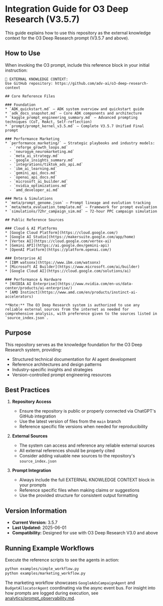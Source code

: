 # Integration Guide for O3 Deep Research (V3.5.7)

This guide explains how to use this repository as the external knowledge context for the O3 Deep Research prompt (V3.5.7 and above).

## How to Use

When invoking the O3 prompt, include this reference block in your initial instruction:

```
📘 EXTERNAL KNOWLEDGE CONTEXT:
Use GitHub repository: https://github.com/adv-ai/o3-deep-research-context

## Core Reference Files

### Foundation
* `ADK_quickstart.md` — ADK system overview and quickstart guide
* `adk_docs_snapshot.md` — Core ADK components and architecture
* `kaggle_prompt_engineering_summary.md` — Advanced prompting techniques (CoT, ReAct, Self-reflection)
* `prompt/prompt_kernel_v3.5.md` — Complete V3.5.7 Unified Final prompt

### Performance Marketing
* `performance_marketing/` — Strategic playbooks and industry models:
  - `reforge_growth_loops.md`
  - `neurogym_neuromarketing.md`
  - `meta_ai_strategy.md`
  - `google_insights_summary.md`
  - `integrations/tiktok_ads_api.md`
  - `ibm_ai_learning.md`
  - `gemini_api_docs.md`
  - `openai_api_docs.md`
  - `microsoft_ai_builder.md`
  - `nvidia_optimizations.md`
  - `amd_developer_ai.md`

### Meta & Simulations
* `meta/prompt_genome.json` — Prompt lineage and evolution tracking
* `meta/meta_evaluation_template.md` — Framework for prompt evaluation
* `simulations/72hr_campaign_sim.md` — 72-hour PPC campaign simulation

## Public Reference Sources

### Cloud & AI Platforms
* [Google Cloud Platform](https://cloud.google.com/)
* [Google AI Studio](https://makersuite.google.com/app/home)
* [Vertex AI](https://cloud.google.com/vertex-ai)
* [Gemini API](https://ai.google.dev/gemini-api)
* [OpenAI Platform](https://platform.openai.com/)

### Enterprise AI
* [IBM watsonx](https://www.ibm.com/watsonx)
* [Microsoft AI Builder](https://www.microsoft.com/ai/builder)
* [Google Cloud AI](https://cloud.google.com/solutions/ai)

### Performance & Hardware
* [NVIDIA AI Enterprise](https://www.nvidia.com/en-us/data-center/products/ai-enterprise/)
* [AMD Instinct](https://www.amd.com/en/products/instinct-ai-accelerators)

**Note:** The O3 Deep Research system is authorized to use any reliable external sources from the internet as needed for comprehensive analysis, with preference given to the sources listed in `source_index.json`.
```

## Purpose

This repository serves as the knowledge foundation for the O3 Deep Research system, providing:
- Structured technical documentation for AI agent development
- Reference architectures and design patterns
- Industry-specific insights and strategies
- Version-controlled prompt engineering resources

## Best Practices

1. **Repository Access**
   - Ensure the repository is public or properly connected via ChatGPT's GitHub integration
   - Use the latest version of files from the `main` branch
   - Reference specific file versions when needed for reproducibility

2. **External Sources**
   - The system can access and reference any reliable external sources
   - All external references should be properly cited
   - Consider adding valuable new sources to the repository's `source_index.json`

3. **Prompt Integration**
   - Always include the full EXTERNAL KNOWLEDGE CONTEXT block in your prompts
   - Reference specific files when making claims or suggestions
   - Use the provided structure for consistent output formatting

## Version Information
- **Current Version:** 3.5.7
- **Last Updated:** 2025-06-01
- **Compatibility:** Designed for use with O3 Deep Research V3.0 and above

## Running Example Workflows

Execute the reference scripts to see the agents in action:

```bash
python examples/simple_workflow.py
python examples/marketing_workflow.py
```

The marketing workflow showcases `GoogleAdsCampaignAgent` and
`BudgetAllocatorAgent` coordinating via the async event bus.
For insight into how prompts are logged during execution, see
[analytics/prompt_observability.md](analytics/prompt_observability.md).
